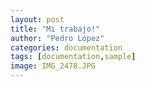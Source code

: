 ```yaml
---
layout: post
title: "Mi trabajo!"
author: "Pedro López"
categories: documentation
tags: [documentation,sample]
image: IMG_2478.JPG
---
```



